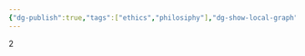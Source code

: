 ```yaml
---
{"dg-publish":true,"tags":["ethics","philosiphy"],"dg-show-local-graph":true,"permalink":"/untitled-1/philosophy/","dgShowLocalGraph":true,"dgPassFrontmatter":true,"noteIcon":"","created":"","updated":""}
---
```


2